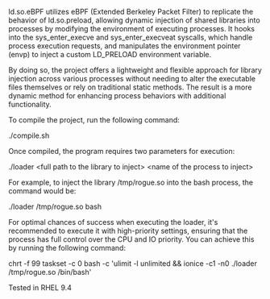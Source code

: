 ld.so.eBPF utilizes eBPF (Extended Berkeley Packet Filter) to replicate the behavior of ld.so.preload, allowing dynamic injection of shared libraries into processes by modifying the environment of executing processes. It hooks into the sys_enter_execve and sys_enter_execveat syscalls, which handle process execution requests, and manipulates the environment pointer (envp) to inject a custom LD_PRELOAD environment variable.

By doing so, the project offers a lightweight and flexible approach for library injection across various processes without needing to alter the executable files themselves or rely on traditional static methods. The result is a more dynamic method for enhancing process behaviors with additional functionality.

To compile the project, run the following command:

./compile.sh

Once compiled, the program requires two parameters for execution:

./loader &lt;full path to the library to inject&gt; &lt;name of the process to inject&gt;

For example, to inject the library /tmp/rogue.so into the bash process, the command would be:

./loader /tmp/rogue.so bash

For optimal chances of success when executing the loader, it's recommended to execute it with high-priority settings, ensuring that the process has full control over the CPU and IO priority. You can achieve this by running the following command:

chrt -f 99 taskset -c 0 bash -c 'ulimit -l unlimited && ionice -c1 -n0 ./loader /tmp/rogue.so /bin/bash'

Tested in RHEL 9.4
